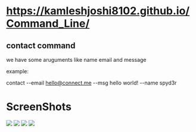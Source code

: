 # https://kamleshjoshi8102.github.io/Command_Line/

## contact command

we have some aruguments like name email and message

example:

contact --email hello@connect.me --msg hello world! --name spyd3r


# ScreenShots

<img src="https://github.com/kamleshjoshi8102/Command_Line/blob/main/ScreenShots/Screenshot%202021-09-16%20093255.png"  />
<img src="https://github.com/kamleshjoshi8102/Command_Line/blob/main/ScreenShots/Screenshot%202021-09-16%20093338.png"  />
<img src="https://github.com/kamleshjoshi8102/Command_Line/blob/main/ScreenShots/Screenshot%202021-09-16%20093359.png" />
<img src="https://github.com/kamleshjoshi8102/Command_Line/blob/main/ScreenShots/Screenshot%202021-09-16%20093428.png" />



